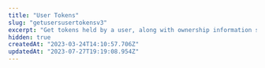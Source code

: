 ```yaml
---
title: "User Tokens"
slug: "getusersusertokensv3"
excerpt: "Get tokens held by a user, along with ownership information such as associated orders and date acquired."
hidden: true
createdAt: "2023-03-24T14:10:57.706Z"
updatedAt: "2023-07-27T19:19:08.954Z"
---
```

